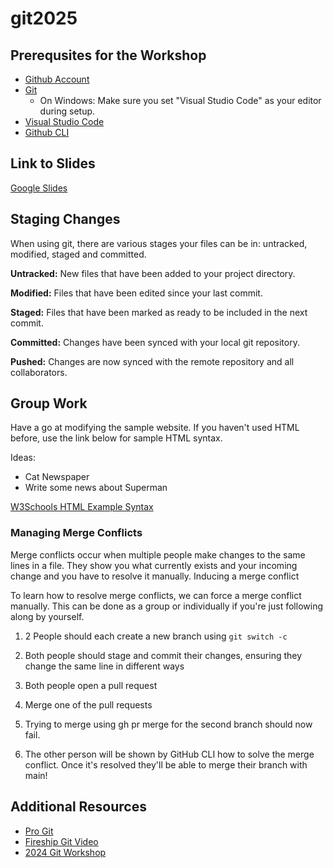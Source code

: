 # git2025

## Prerequsites for the Workshop
- [Github Account](https://github.com/signup)
- [Git](https://git-scm.com/downloads)
    - On Windows: Make sure you set "Visual Studio Code" as your editor during setup.
- [Visual Studio Code](https://code.visualstudio.com/download?ref=progsoc.org)
- [Github CLI](https://cli.github.com/)

## Link to Slides
[Google Slides](https://docs.google.com/presentation/d/143PKXZBmfM5mBy-hAxs0ZPwLcT6JNFtqtDF-v8_BnQ8/edit?usp=sharing)

## Staging Changes

When using git, there are various stages your files can be in: untracked, modified, staged and committed.

**Untracked:** New files that have been added to your project directory.

**Modified:** Files that have been edited since your last commit.

**Staged:** Files that have been marked as ready to be included in the next commit.

**Committed:** Changes have been synced with your local git repository.

**Pushed:** Changes are now synced with the remote repository and all collaborators.

## Group Work

Have a go at modifying the sample website. If you haven't used HTML before, use the link below for sample HTML syntax.


Ideas:
- Cat Newspaper
- Write some news about Superman 

[W3Schools HTML Example Syntax](https://www.w3schools.com/html/html_examples.asp)

### Managing Merge Conflicts

Merge conflicts occur when multiple people make changes to the same lines in a file.
They show you what currently exists and your incoming change and you have to resolve it manually.
Inducing a merge conflict

To learn how to resolve merge conflicts, we can force a merge conflict manually.
This can be done as a group or individually if you're just following along by yourself.


1. 2 People should each create a new branch using `git switch -c`

2. Both people should stage and commit their changes, ensuring they change the same line in different ways

3. Both people open a pull request
4. Merge one of the pull requests
5. Trying to merge using gh pr merge for the second branch should now fail.
6. The other person will be shown by GitHub CLI how to solve the merge conflict.
Once it's resolved they'll be able to merge their branch with main!


## Additional Resources
- [Pro Git](https://git-scm.com/book/en/v2)
- [Fireship Git Video](https://youtu.be/HkdAHXoRtos)
- [2024 Git Workshop](https://docs.progsoc.org/blog/2024/03/29/intro-to-git-2024/)
